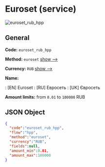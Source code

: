
# Euroset (service) 
![euroset_rub_hpp](https://static.openfintech.io/payment_methods/euroset_rub_hpp/logo.svg?w=400&c=v0.59.26#w200)  

## General 
 
**Code:** `euroset_rub_hpp` 
 
**Method:** `euroset` 
 [show -->](/payment-methods/euroset/) 
 
**Currency:** `RUB` [show -->](/currencies/RUB/) 
 
**Name:** 
 
:	[EN] Euroset 
:	[RU] Евросеть 
:	[UK] Євросеть 
 
**Amount limits:** from `0.01` to `100000` RUB 

## JSON Object 

```json
{
  "code":"euroset_rub_hpp",
  "flow":"hpp",
  "method":"euroset",
  "currency":"RUB",
  "fields":null,
  "amount_min":0.01,
  "amount_max":100000
}
```  
